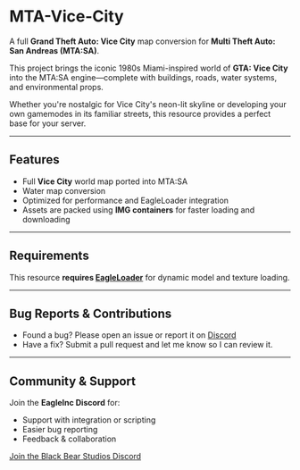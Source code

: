 # MTA-Vice-City

A full **Grand Theft Auto: Vice City** map conversion for **Multi Theft Auto: San Andreas (MTA:SA)**.

This project brings the iconic 1980s Miami-inspired world of **GTA: Vice City** into the MTA:SA engine—complete with buildings, roads, water systems, and environmental props.

Whether you're nostalgic for Vice City's neon-lit skyline or developing your own gamemodes in its familiar streets, this resource provides a perfect base for your server.

---

##  Features

- Full **Vice City** world map ported into MTA:SA
- Water map conversion
- Optimized for performance and EagleLoader integration
- Assets are packed using **IMG containers** for faster loading and downloading

---

## Requirements

This resource **requires [EagleLoader](https://github.com/BlueEagle12/MTA-SA---Eagle-Loader)** for dynamic model and texture loading.

---

## Bug Reports & Contributions

- Found a bug? Please open an issue or report it on [Discord](https://discord.gg/q8ZTfGqRXj)
- Have a fix? Submit a pull request and let me know so I can review it.

---

## Community & Support

Join the **EagleInc Discord** for:
- Support with integration or scripting
- Easier bug reporting
- Feedback & collaboration

[Join the Black Bear Studios Discord](https://discord.gg/q8ZTfGqRXj)
